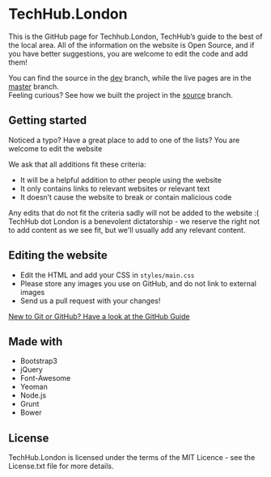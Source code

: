 TechHub.London
==============

This is the GitHub page for Techhub.London, TechHub’s guide to the best of the local area. All of the information on the website is Open Source, and if you have better suggestions, you are welcome to edit the code and add them! 

You can find the source in the [dev](https://github.com/TechHubLondon/TechHubLondon.github.io/tree/dev) branch, while the live pages are in the [master](https://github.com/TechHubLondon/TechHubLondon.github.io/tree/master) branch.  
Feeling curious? See how we built the project in the [source](https://github.com/TechHubLondon/TechHubLondon.github.io/tree/source) branch.

## Getting started


Noticed a typo? Have a great place to add to one of the lists? You are welcome to edit the website

We ask that all additions fit these criteria:

- It will be a helpful addition to other people using the website
- It only contains links to relevant websites or relevant text
- It doesn’t cause the website to break or contain malicious code

Any edits that do not fit the criteria sadly will not be added to the website :(  
TechHub dot London is a benevolent dictatorship - we reserve the right not to add content as we see fit, but we'll usually add any relevant content.


## Editing the website

- Edit the HTML and add your CSS in `styles/main.css`
- Please store any images you use on GitHub, and do not link to external images
- Send us a pull request with your changes!

[New to Git or GitHub? Have a look at the GitHub Guide](https://help.github.com/categories/54/articles)


## Made with
- Bootstrap3
- jQuery
- Font-Awesome
- Yeoman
- Node.js
- Grunt
- Bower

## License

TechHub.London is licensed under the terms of the MIT Licence - see the License.txt file for more details. 
